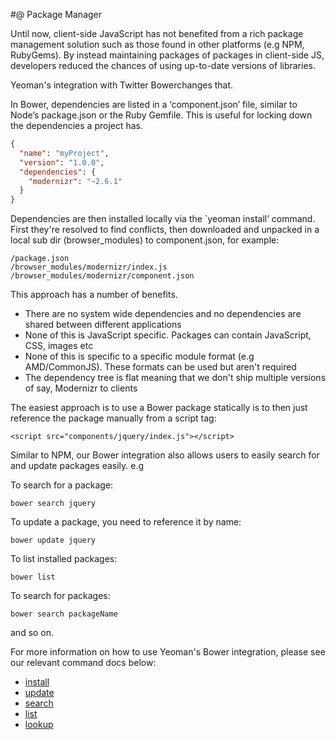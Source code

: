 #@ Package Manager

Until now, client-side JavaScript has not benefited from a rich package management solution such as those found in other platforms (e.g NPM, RubyGems). By instead maintaining packages of packages in client-side JS, developers reduced the chances of using up-to-date versions of libraries.

Yeoman's integration with Twitter Bowerchanges that.

In Bower, dependencies are listed in a ‘component.json’ file, similar to Node’s package.json or the Ruby Gemfile. This is useful for locking down the dependencies a project has.

```json
{
  "name": "myProject",
  "version": "1.0.0",
  "dependencies": {
    "modernizr": "~2.6.1"
  }
}
 ```

Dependencies are then installed locally via the `yeoman install’ command. First they're resolved to find conflicts, then downloaded and unpacked in a local sub dir (browser_modules) to component.json, for example:

```shell
/package.json
/browser_modules/modernizr/index.js
/browser_modules/modernizr/component.json
```

This approach has a number of benefits.

* There are no system wide dependencies and no dependencies are shared between different applications
* None of this is JavaScript specific. Packages can contain JavaScript, CSS, images etc
* None of this is specific to a specific module format (e.g AMD/CommonJS). These formats can be used but aren't required
* The dependency tree is flat meaning that we don't ship multiple versions of say, Modernizr to clients


The easiest approach is to use a Bower package statically is to then just reference the package manually from a script tag:

```
<script src="components/jquery/index.js"></script>
```

Similar to NPM, our Bower integration also allows users to easily search for and update packages easily. e.g

To search for a package:

```shell
bower search jquery
```

To update a package, you need to reference it by name:

```shell
bower update jquery
```

To list installed packages:

```shell
bower list
```

To search for packages:

```shell
bower search packageName
```

and so on.

For more information on how to use Yeoman's Bower integration, please see our relevant command docs below:

* [install](https://github.com/yeoman/yeoman/blob/master/docs/cli/install.md)
* [update](https://github.com/yeoman/yeoman/blob/master/docs/cli/update.md)
* [search](https://github.com/yeoman/yeoman/blob/master/docs/cli/search.md)
* [list](https://github.com/yeoman/yeoman/blob/master/docs/cli/list.md)
* [lookup](https://github.com/yeoman/yeoman/blob/master/docs/cli/lookup.md)
